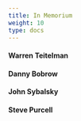 ```yaml
---
title: In Memorium
weight: 10
type: docs
---
```


#### Warren Teitelman

#### Danny Bobrow

#### John Sybalsky 

#### Steve Purcell
